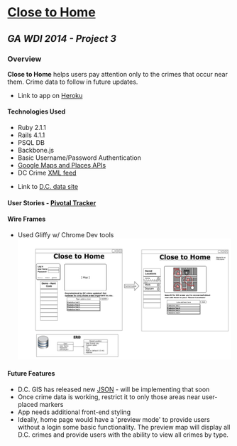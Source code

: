 # [Close to Home](http://fierce-chamber-3523.herokuapp.com/)

## *GA WDI 2014 - Project 3*

### Overview
**Close to Home** helps users pay attention only to the crimes that occur near them. Crime data to follow in future updates.
* Link to app on [Heroku](http://fierce-chamber-3523.herokuapp.com/)

#### Technologies Used
* Ruby 2.1.1
* Rails 4.1.1
* PSQL DB
* Backbone.js
* Basic Username/Password Authentication
* [Google Maps and Places APIs](https://developers.google.com/maps/documentation/javascript/tutorial)
* DC Crime [XML feed](http://data.octo.dc.gov/feeds/crime_incidents/crime_incidents_current.xml)
 - Link to [D.C. data site](http://data.octo.dc.gov/)

#### User Stories - [Pivotal Tracker](https://www.pivotaltracker.com/s/projects/1119406)

#### Wire Frames
* Used Gliffy w/ Chrome Dev tools
![wire frame](/wire_frame.jpg "Optional Title")

#### Future Features
* D.C. GIS has released new [JSON](http://opendata.dc.gov/) - will be implementing that soon
* Once crime data is working, restrict it to only those areas near user-placed markers
* App needs additional front-end styling
* Ideally, home page would have a 'preview mode' to provide users without a login some basic functionality. The preview map will display all D.C. crimes and provide users with the ability to view all crimes by type.
